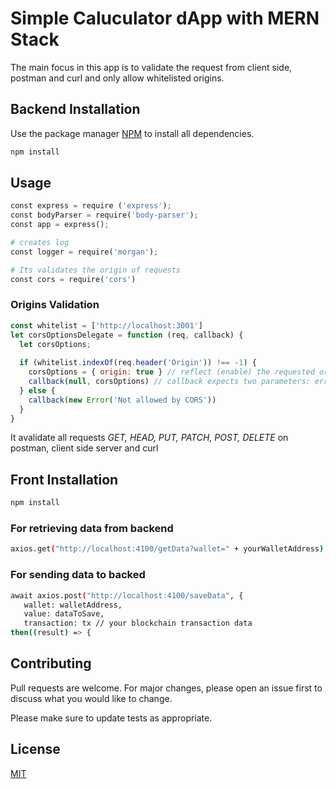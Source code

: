 # Simple Caluculator dApp with MERN Stack
The main focus in this app is to validate the request from client side, postman and curl and only allow whitelisted origins.

## Backend Installation
Use the package manager [NPM](https://nodejs.org/en/) to install all dependencies.

```bash
npm install 
```

## Usage

```python
const express = require ('express');
const bodyParser = require('body-parser');
const app = express();

# creates log
const logger = require('morgan');

# Its validates the origin of requests
const cors = require('cors')
```

### Origins Validation
```javascript
const whitelist = ['http://localhost:3001']
let corsOptionsDelegate = function (req, callback) {
  let corsOptions;
  
  if (whitelist.indexOf(req.header('Origin')) !== -1) {
    corsOptions = { origin: true } // reflect (enable) the requested origin in the CORS response
    callback(null, corsOptions) // callback expects two parameters: error and options
  } else {
    callback(new Error('Not allowed by CORS'))
  }
}
```
It avalidate all requests *GET, HEAD, PUT, PATCH, POST, DELETE* on postman, client side server and curl



## Front Installation
```bash
npm install
```

### For retrieving data from backend
```bash
axios.get("http://localhost:4100/getData?wallet=" + yourWalletAddress)
```

### For sending data to backed
```bash
await axios.post("http://localhost:4100/saveData", {
   wallet: walletAddress,
   value: dataToSave,
   transaction: tx // your blockchain transaction data
then((result) => {
```
## Contributing
Pull requests are welcome. For major changes, please open an issue first to discuss what you would like to change.

Please make sure to update tests as appropriate.

## License
[MIT](https://choosealicense.com/licenses/mit/)